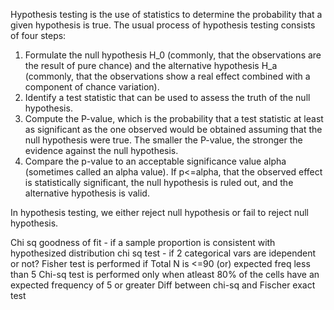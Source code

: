 Hypothesis testing is the use of statistics to determine the probability that a given hypothesis is true. The usual process of hypothesis testing consists of four steps:
1. Formulate the null hypothesis H_0 (commonly, that the observations are the result of pure chance) and the alternative hypothesis H_a (commonly, that the observations show a real effect combined with a component of chance variation).
2. Identify a test statistic that can be used to assess the truth of the null hypothesis.
3. Compute the P-value, which is the probability that a test statistic at least as significant as the one observed would be obtained assuming that the null hypothesis were true. The smaller the P-value, the stronger the evidence against the null hypothesis.
4. Compare the p-value to an acceptable significance value  alpha (sometimes called an alpha value). If p<=alpha, that the observed effect is statistically significant, the null hypothesis is ruled out, and the alternative hypothesis is valid.

In hypothesis testing, we either reject null hypothesis or fail to reject null hypothesis.

Chi sq goodness of fit - if a sample proportion is consistent with hypothesized distribution
chi sq test - if 2 categorical vars are idependent or not?
Fisher test is performed if Total N is <=90  (or) expected freq less than 5
Chi-sq test is performed only when atleast 80% of the cells have an expected frequency of 5 or greater
Diff between chi-sq and Fischer exact test
